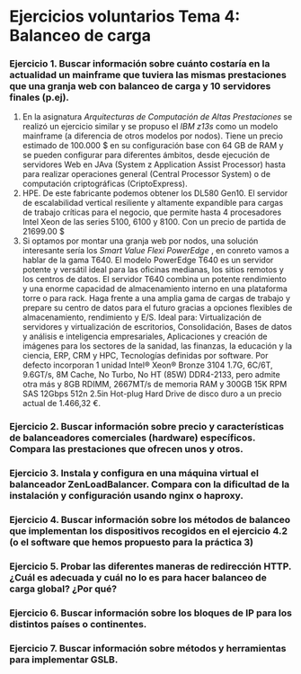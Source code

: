 # Ejercicios voluntarios Tema 4: Balanceo de carga

### Ejercicio 1. Buscar información sobre cuánto costaría en la actualidad un mainframe que tuviera las mismas prestaciones que una granja web con balanceo de carga y 10 servidores finales (p.ej).

1. En la asignatura *Arquitecturas de Computación de Altas Prestaciones* se realizó un ejercicio similar y se propuso el *IBM z13s* como un modelo mainframe (a diferencia de otros modelos por nodos). Tiene un precio estimado de 100.000 $ en su configuración base con 64 GB de RAM y se pueden configurar para diferentes ámbitos, desde ejecución de servidores Web en JAva (System z Application Assist Processor) hasta para realizar operaciones general (Central Processor System) o de computación criptográficas (CriptoExpress).
2. HPE. De este fabricante podemos obtener los DL580 Gen10. El servidor de escalabilidad vertical resiliente y altamente expandible para cargas de trabajo críticas para el negocio, que permite hasta 4 procesadores Intel Xeon de las series 5100, 6100 y 8100. Con un precio de partida de 21699.00 $
3. Si optamos por montar una granja web por nodos, una solución interesante sería los  *Smart Value Flexi  PowerEdge* , en conreto vamos a hablar de la gama T640. El modelo PowerEdge T640 es un servidor potente y versátil ideal para las oficinas medianas, los sitios remotos y los centros de datos. El servidor T640 combina un potente rendimiento y una enorme capacidad de almacenamiento interno en una plataforma torre o para rack. Haga frente a una amplia gama de cargas de trabajo y prepare su centro de datos para el futuro gracias a opciones flexibles de almacenamiento, rendimiento y E/S. Ideal para: Virtualización de servidores y virtualización de escritorios, Consolidación, Bases de datos y análisis e inteligencia empresariales, Aplicaciones y creación de imágenes para los sectores de la sanidad, las finanzas, la educación y la ciencia, ERP, CRM y HPC, Tecnologías definidas por software. Por defecto incorporan 1 unidad Intel® Xeon® Bronze 3104 1.7G, 6C/6T, 9.6GT/s, 8M Cache, No Turbo, No HT (85W) DDR4-2133, pero admite otra más y 8GB RDIMM, 2667MT/s de memoria RAM y 300GB 15K RPM SAS 12Gbps 512n 2.5in Hot-plug Hard Drive de disco duro a un precio actual de 1.466,32 €.


### Ejercicio 2. Buscar información sobre precio y características de balanceadores comerciales (hardware) específicos. Compara las prestaciones que ofrecen unos y otros.


### Ejercicio 3. Instala y configura en una máquina virtual el balanceador ZenLoadBalancer. Compara con la dificultad de la instalación y configuración usando nginx o haproxy.


### Ejercicio 4. Buscar información sobre los métodos de balanceo que implementan los dispositivos recogidos en el ejercicio 4.2 (o el software que hemos propuesto para la práctica 3)



### Ejercicio 5. Probar las diferentes maneras de redirección HTTP. ¿Cuál es adecuada y cuál no lo es para hacer balanceo de carga global? ¿Por qué?



### Ejercicio 6. Buscar información sobre los bloques de IP para los distintos países o continentes.


### Ejercicio 7. Buscar información sobre métodos y herramientas para implementar GSLB.

